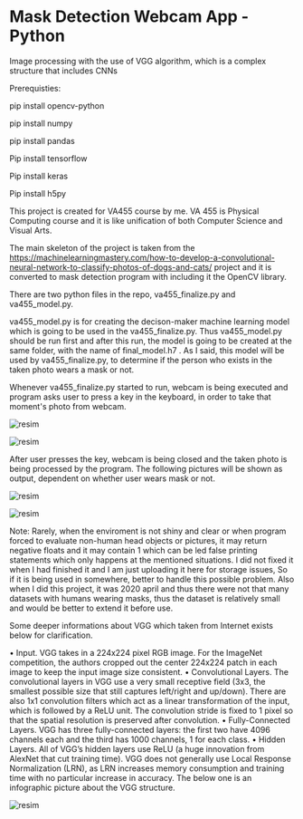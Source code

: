 # Mask Detection Webcam App - Python
 Image processing with the use of VGG algorithm, which is a complex structure that includes CNNs
 
 
Prerequisties:

pip install opencv-python

pip install numpy 

pip install pandas 

Pip install tensorflow

Pip install keras

Pip install h5py



This project is created for VA455 course by me. VA 455 is Physical Computing course and it is like unification of both Computer Science and Visual Arts. 

The main skeleton of the project is taken from the https://machinelearningmastery.com/how-to-develop-a-convolutional-neural-network-to-classify-photos-of-dogs-and-cats/ project and it is converted to mask detection program with including it the OpenCV library.

There are two python files in the repo, va455_finalize.py and va455_model.py. 

va455_model.py is for creating the decison-maker machine learning model which is going to be used in the va455_finalize.py. Thus va455_model.py should be run first and after this run, the model is going to be created at the same folder, with the name of final_model.h7 . As I said, this model will be used by va455_finalize.py, to determine if the person who exists in the taken photo wears a mask or not.

Whenever va455_finalize.py started to run, webcam is being executed and program asks user to press a key in the keyboard, in order to take that moment's photo from webcam.

![resim](https://user-images.githubusercontent.com/55497058/116768571-288ead00-aa40-11eb-97a2-573d34ab63df.png)

![resim](https://user-images.githubusercontent.com/55497058/116768578-33494200-aa40-11eb-8ad7-330dd01f3953.png)



After user presses the key, webcam is being closed and the taken photo is being processed by the program. The following pictures will be shown as output, dependent on whether user wears mask or not.

![resim](https://user-images.githubusercontent.com/55497058/116768489-a8684780-aa3f-11eb-9907-8797181d9501.png)

![resim](https://user-images.githubusercontent.com/55497058/116768520-d51c5f00-aa3f-11eb-85f9-fb3ffb8deb3b.png)


Note: Rarely, when the enviroment is not shiny and clear or when program forced to evaluate non-human head objects or pictures, it may return negative floats and it may contain 1 which can be led false printing statements which only happens at the mentioned situations. I did not fixed it when I had finished it and I am just uploading it here for storage issues, So if it is being used in somewhere, better to handle this possible problem. Also when I did this project, it was 2020 april and thus there were not that many datasets with humans wearing masks, thus the dataset is relatively small and would be better to extend it before use.


Some deeper informations about VGG which taken from Internet exists below for clarification.

•	Input. VGG takes in a 224x224 pixel RGB image. For the ImageNet competition, the authors cropped out the center 224x224 patch in each image to keep the input image size consistent.
•	Convolutional Layers. The convolutional layers in VGG use a very small receptive field (3x3, the smallest possible size that still captures left/right and up/down). There are also 1x1 convolution filters which act as a linear transformation of the input, which is followed by a ReLU unit. The convolution stride is fixed to 1 pixel so that the spatial resolution is preserved after convolution.
•	Fully-Connected Layers. VGG has three fully-connected layers: the first two have 4096 channels each and the third has 1000 channels, 1 for each class.
•	Hidden Layers. All of VGG’s hidden layers use ReLU (a huge innovation from AlexNet that cut training time). VGG does not generally use Local Response Normalization (LRN), as LRN increases memory consumption and training time with no particular increase in accuracy.
The below one is an infographic picture about the VGG structure.

![resim](https://user-images.githubusercontent.com/55497058/116768544-fb41ff00-aa3f-11eb-9389-67aacbb60760.png)


